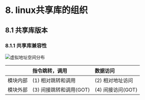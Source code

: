 # 8. linux共享库的组织 

## 8.1 共享库版本 

###  8.1.1 共享库兼容性  



![虚拟地址空间分布](执行7-1.jpg "虚拟地址空间分布")



|          | 指令跳转，调用           |  数据访问        |
| :------- | :--------------------- | :------------  |
| 模块内部  | (1) 相对跳转和调用       | (2) 相对地址访问  |
| 模块外部  | (3) 间接跳转和调用(GOT)  | (4) 间接访问(GOT) |


